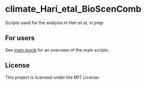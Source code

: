 
# climate_Hari_etal_BioScenComb

Scripts used for the analysis in Hari et al, in prep

## For users

See [main.ipynb](./main.ipynb) for an overview of the main scripts. 

## License
This project is licensed under the MIT License. 


